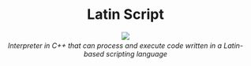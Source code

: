 <div align="center">
  <h1>Latin Script</h1>
</div>

<p align="center">
  <img src="https://github.com/hheghine/LatinScript/assets/119530584/98d3262e-e5df-43d1-ab7a-545de6ef57ac" />
  <i><br>Interpreter in C++ that can process and execute code written in a Latin-based scripting language</i><br><br>
</p>
